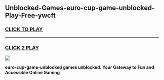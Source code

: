 
## Unblocked-Games-euro-cup-game-unblocked-Play-Free-ywcft
<h3>
<a href="https://premium76.site?title=euro-cup-game-unblocked&ref=18A1">CLICK TO PLAY</a></h3>
<hr>

<h3>
<a href="https://premium76.site?title=euro-cup-game-unblocked&ref=18A1">CLICK 2 PLAY</a>
  
</h3>

<a href="https://premium76.site?title=euro-cup-game-unblocked&ref=18A1"><img src="https://clearcache.store/games.png"></a>


**euro-cup-game-unblocked games unblocked: Your Gateway to Fun and Accessible Online Gaming**
